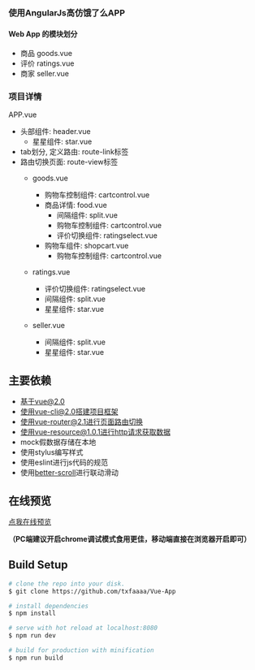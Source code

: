 ### 使用AngularJs高仿饿了么APP

#### Web App 的模块划分  

* 商品 goods.vue
* 评价 ratings.vue
* 商家 seller.vue

### 项目详情

APP.vue

* 头部组件: header.vue
    * 星星组件: star.vue
* tab划分, 定义路由: route-link标签
* 路由切换页面: route-view标签
    * goods.vue
    
        * 购物车控制组件: cartcontrol.vue
        * 商品详情: food.vue
            * 间隔组件: split.vue  
            * 购物车控制组件: cartcontrol.vue
            * 评价切换组件: ratingselect.vue
        * 购物车组件: shopcart.vue 
            * 购物车控制组件: cartcontrol.vue
    * ratings.vue

        * 评价切换组件: ratingselect.vue 
        * 间隔组件: split.vue 
        * 星星组件: star.vue
    * seller.vue    
    
        * 间隔组件: split.vue  
        * 星星组件: star.vue
        
## 主要依赖
- 基于vue@2.0
- 使用vue-cli@2.0搭建项目框架
- 使用vue-router@2.1进行页面路由切换
- 使用vue-resource@1.0.1进行http请求获取数据
- mock假数据存储在本地
- 使用stylus编写样式
- 使用eslint进行js代码的规范
- 使用[better-scroll](https://github.com/ustbhuangyi/better-scroll)进行联动滑动

## 在线预览
[点我在线预览](https://txfaaaa.github.io/Vue-App)

**（PC端建议开启chrome调试模式食用更佳，移动端直接在浏览器开启即可）**

## Build Setup

``` bash                                                 
# clone the repo into your disk.
$ git clone https://github.com/txfaaaa/Vue-App

# install dependencies
$ npm install

# serve with hot reload at localhost:8080
$ npm run dev

# build for production with minification
$ npm run build

```
